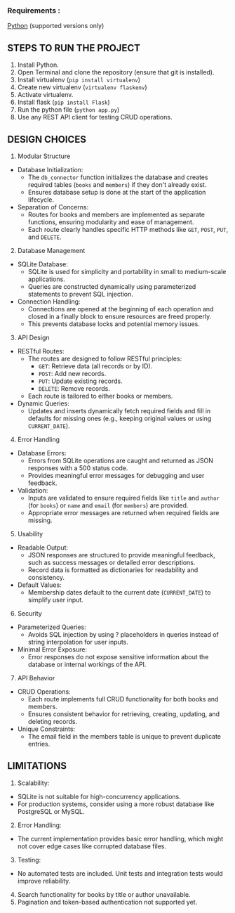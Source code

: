 ### Requirements :
[Python](https://www.python.org/) (supported versions only) 

## STEPS TO RUN THE PROJECT

1. Install Python.
2. Open Terminal and clone the repository (ensure that git is installed).
3. Install virtualenv (```pip install virtualenv```)
4. Create new virtualenv (```virtualenv flaskenv```)
5. Activate virtualenv.
6. Install flask (```pip install Flask```)
7. Run the python file (```python app.py```)
8. Use any REST API client for testing CRUD operations.

## DESIGN CHOICES

1. Modular Structure
- Database Initialization:
  - The ```db_connector``` function initializes the database and creates required tables (```books``` and ```members```) if they don't already exist.
  - Ensures database setup is done at the start of the application lifecycle.
- Separation of Concerns:
  - Routes for books and members are implemented as separate functions, ensuring modularity and ease of management.
  - Each route clearly handles specific HTTP methods like ```GET```, ```POST```, ```PUT```, and ```DELETE```.
2. Database Management
- SQLite Database:
  - SQLite is used for simplicity and portability in small to medium-scale applications.
  - Queries are constructed dynamically using parameterized statements to prevent SQL injection.
- Connection Handling:
  - Connections are opened at the beginning of each operation and closed in a finally block to ensure resources are freed properly.
  - This prevents database locks and potential memory issues.
3. API Design
- RESTful Routes:
  - The routes are designed to follow RESTful principles:
    - ```GET```: Retrieve data (all records or by ID).
    - ```POST```: Add new records.
    - ```PUT```: Update existing records.
    - ```DELETE```: Remove records.
  - Each route is tailored to either books or members.
- Dynamic Queries:
  - Updates and inserts dynamically fetch required fields and fill in defaults for missing ones (e.g., keeping original values or using ```CURRENT_DATE```).
4. Error Handling
- Database Errors:
  - Errors from SQLite operations are caught and returned as JSON responses with a 500 status code.
  - Provides meaningful error messages for debugging and user feedback.
- Validation:
  - Inputs are validated to ensure required fields like ```title``` and ```author``` (for ```books```) or ```name``` and ```email``` (for ```members```) are provided.
  - Appropriate error messages are returned when required fields are missing.
5. Usability
- Readable Output:
  - JSON responses are structured to provide meaningful feedback, such as success messages or detailed error descriptions.
  - Record data is formatted as dictionaries for readability and consistency.
- Default Values:
  - Membership dates default to the current date (```CURRENT_DATE```) to simplify user input.
6. Security
- Parameterized Queries:
  - Avoids SQL injection by using ? placeholders in queries instead of string interpolation for user inputs.
- Minimal Error Exposure:
  - Error responses do not expose sensitive information about the database or internal workings of the API.
7. API Behavior
- CRUD Operations:
  - Each route implements full CRUD functionality for both books and members.
  - Ensures consistent behavior for retrieving, creating, updating, and deleting records.
- Unique Constraints:
  - The email field in the members table is unique to prevent duplicate entries.

## LIMITATIONS

1. Scalability:
- SQLite is not suitable for high-concurrency applications.
- For production systems, consider using a more robust database like PostgreSQL or MySQL.
2. Error Handling:
- The current implementation provides basic error handling, which might not cover edge cases like corrupted database files.
3. Testing:
- No automated tests are included. Unit tests and integration tests would improve reliability.
4. Search functionality for books by title or author unavailable.
5. Pagination and token-based authentication not supported yet.
 
